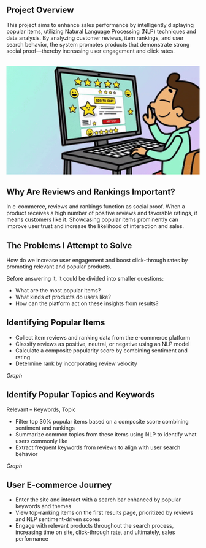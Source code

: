 ## Project Overview
This project aims to enhance sales performance by intelligently displaying popular items, utilizing Natural Language Processing (NLP) techniques and data analysis. By analyzing customer reviews, item rankings, and user search behavior, the system promotes products that demonstrate strong social proof—thereby increasing user engagement and click rates.

<br>

<div align="center">
  
<img src="buy_now.gif" width="800">

</div>

## Why Are Reviews and Rankings Important?
In e-commerce, reviews and rankings function as social proof. When a product receives a high number of positive reviews and favorable ratings, it means customers like it. Showcasing popular items prominently can improve user trust and increase the likelihood of interaction and sales.


## The Problems I Attempt to Solve
How do we increase user engagement and boost click-through rates by promoting relevant and popular products.

Before answering it, it could be divided into smaller questions:
- What are the most popular items?
- What kinds of products do users like?
- How can the platform act on these insights from results?

## Identifying Popular Items
- Collect item reviews and ranking data from the e-commerce platform  
- Classify reviews as positive, neutral, or negative using an NLP model  
- Calculate a composite popularity score by combining sentiment and rating  
- Determine rank by incorporating review velocity  

*Graph*

## Identify Popular Topics and Keywords  
Relevant – Keywords, Topic  
- Filter top 30% popular items based on a composite score combining sentiment and rankings  
- Summarize common topics from these items using NLP to identify what users commonly like  
- Extract frequent keywords from reviews to align with user search behavior  

*Graph*

## User E-commerce Journey
- Enter the site and interact with a search bar enhanced by popular keywords and themes  
- View top-ranking items on the first results page, prioritized by reviews and NLP sentiment-driven scores  
- Engage with relevant products throughout the search process, increasing time on site, click-through rate, and ultimately, sales performance  
